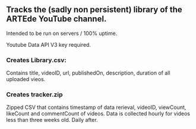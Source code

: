 ## Tracks the (sadly non persistent) library of the ARTEde YouTube channel.

Intended to be run on servers / 100% uptime.

Youtube Data API V3 key required.

### Creates Library.csv:
Contains title, videoID, url, publishedOn, description, duration of all uploaded vieos.


### Creates tracker.zip 
Zipped CSV that contains timestamp of data rerieval, videoID, viewCount, likeCount and commentCount of videos. 
Data is collected hourly for videos less than three weeks old. Daily after.
